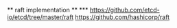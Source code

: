 ** raft implementation **
*** https://github.com/etcd-io/etcd/tree/master/raft
https://github.com/hashicorp/raft
